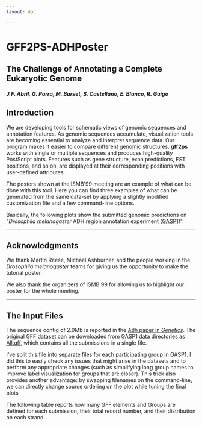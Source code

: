 ```yaml
---
layout: doc

---
```


# GFF2PS-ADHPoster

## The Challenge of Annotating a Complete Eukaryotic Genome

##### J.F. Abril,  G. Parra,  M. Burset,  S. Castellano,  E. Blanco,  R. Guigò

## Introduction

We are developing tools for schematic views of genomic sequences and annotation features. As genomic sequences accumulate, visualization tools are becoming essential to analyze and interpret sequence data. Our program makes it easier to compare different genomic structures. **gff2ps** works with single or multiple sequences and produces high-quality PostScript plots. Features such as gene structure, exon predictions, EST positions, and so on, are displayed at their corresponding positions with user-defined attributes.

The posters shown at the ISMB'99 meeting are an example of what can be done with this tool. Here you can find three examples of what can be generated from the same data-set by applying a slightly modified customization file and a few command-line options.

Basically, the following plots show the submitted genomic predictions on "*Drosophila melanogaster* ADH region annotation experiment ([GASP1](http://www.fruitfly.org/GASP1/))".

---

## Acknowledgments

We thank Martin Reese, Michael Ashburner, and the people working in the *Drosophila melanogaster* teams for giving us the opportunity to make the tutorial poster.

We also thank the organizers of ISMB'99 for allowing us to highlight our poster for the whole meeting.

---

## The Input Files

The sequence contig of 2.9Mb is reported in the [Adh paper in *Genetics*](http://www.fruitfly.org/about/pubs/ashburner99.html). The original GFF dataset can be downloaded from GASP1 data directories as [All.gff](http://www.fruitfly.org/GASP1/data/), which contains all the submissions in a single file.

I've split this file into separate files for each participating group in GASP1. I did this to easily check any issues that might arise in the datasets and to perform any appropriate changes (such as simplifying long group names to improve label visualization for groups that are closer). This trick also provides another advantage: by swapping filenames on the command-line, we can directly change source ordering on the plot while tuning the final plots

The following table reports how many GFF elements and Groups are defined for each submission, their total record number, and their distribution on each strand.

<!--@include: ./gff2ps-adhposter/table.md-->
<!--@include: ./gff2ps-adhposter/big-poster.md-->
<!--@include: ./gff2ps-adhposter/a4-pages.md-->
<!--@include: ./gff2ps-adhposter/virtual-posters.md-->
